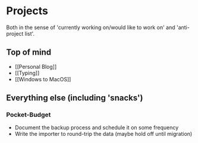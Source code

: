 # Projects

Both in the sense of 'currently working on/would like to work on' and 'anti-project list'.

## Top of mind

- [[Personal Blog]]
- [[Typing]]
- [[Windows to MacOS]]

## Everything else (including 'snacks')

### Pocket-Budget
  - Document the backup process and schedule it on some frequency
  - Write the importer to round-trip the data (maybe hold off until migration)